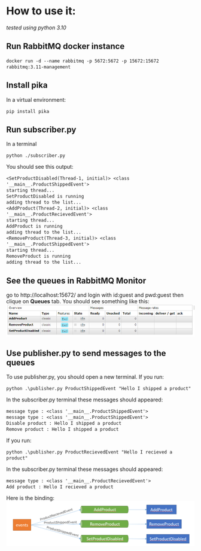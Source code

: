 # How to use it:

_tested using python 3.10_

## Run RabbitMQ docker instance

```shell
docker run -d --name rabbitmq -p 5672:5672 -p 15672:15672 rabbitmq:3.11-management
```

## Install pika

In a virtual environment:

```shell
pip install pika
```

## Run subscriber.py

In a terminal

```shell
python ./subscriber.py
```

You should see this output:

```
<SetProductDisabled(Thread-1, initial)> <class '__main__.ProductShippedEvent'>
starting thread...
SetProductDisabled is running
adding thread to the list...
<AddProduct(Thread-2, initial)> <class '__main__.ProductRecievedEvent'>
starting thread...
AddProduct is running
adding thread to the list...
<RemoveProduct(Thread-3, initial)> <class '__main__.ProductShippedEvent'>
starting thread...
RemoveProduct is running
adding thread to the list...
```

## See the queues in RabbitMQ Monitor

go to http://localhost:15672/ and login with id:guest and pwd:guest then clique on **Queues** tab. You should see something like this:
!["Table showing the 3 queues"](./queues.PNG)

## Use publisher.py to send messages to the queues

To use publisher.py, you should open a new terminal.
If you run:

```shell
python .\publisher.py ProductShippedEvent "Hello I shipped a product"
```

In the subscriber.py terminal these messages should appeared:

```
message type : <class '__main__.ProductShippedEvent'>
message type : <class '__main__.ProductShippedEvent'>
Disable product : Hello I shipped a product
Remove product : Hello I shipped a product
```

If you run:

```shell
python .\publisher.py ProductRecievedEvent "Hello I recieved a product"
```

In the subscriber.py terminal these messages should appeared:

```
message type : <class '__main__.ProductRecievedEvent'>
Add product : Hello I recieved a product
```

Here is the binding:
!["Binding](./binding.PNG)
